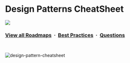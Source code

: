 # Design Patterns CheatSheet
![](https://i.imgur.com/waxVImv.png)
### [View all Roadmaps](https://github.com/nholuongut/all-roadmaps) &nbsp;&middot;&nbsp; [Best Practices](https://github.com/nholuongut/all-roadmaps/blob/main/public/best-practices/) &nbsp;&middot;&nbsp; [Questions](https://www.linkedin.com/in/nholuong/)
<br/>

![design-pattern-cheatsheet](https://user-images.githubusercontent.com/2780145/59164687-16df4c00-8b2e-11e9-90cc-5b49cdcdafca.png)
